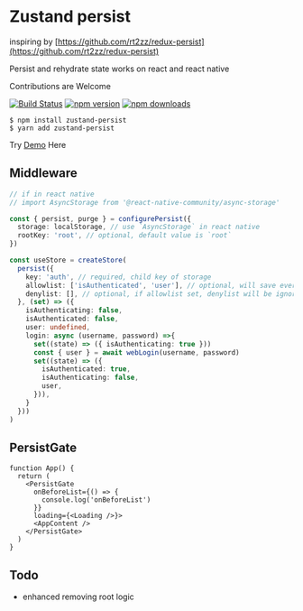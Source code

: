 # Zustand persist

inspiring by [https://github.com/rt2zz/redux-persist](https://github.com/rt2zz/redux-persist)

Persist and rehydrate state works on react and react native

Contributions are Welcome

[![Build Status](https://travis-ci.org/roadmanfong/zustand-persist.svg?branch=master)](https://travis-ci.org/roadmanfong/zustand-persist) [![npm version](https://img.shields.io/npm/v/zustand-persist.svg?style=flat-square)](https://www.npmjs.com/package/zustand-persist) [![npm downloads](https://img.shields.io/npm/dm/zustand-persist.svg?style=flat-square)](https://www.npmjs.com/package/zustand-persist)

```cli
$ npm install zustand-persist
$ yarn add zustand-persist
```

Try [Demo](https://codesandbox.io/s/zustand-persist-example-5u3ry?file=/src/App.js) Here

## Middleware

```ts
// if in react native
// import AsyncStorage from '@react-native-community/async-storage'

const { persist, purge } = configurePersist({
  storage: localStorage, // use `AsyncStorage` in react native
  rootKey: 'root', // optional, default value is `root`
})

const useStore = createStore(
  persist({
    key: 'auth', // required, child key of storage
    allowlist: ['isAuthenticated', 'user'], // optional, will save everything if allowlist is undefined
    denylist: [], // optional, if allowlist set, denylist will be ignored
  }, (set) => ({
    isAuthenticating: false,
    isAuthenticated: false,
    user: undefined,
    login: async (username, password) =>{
      set((state) => ({ isAuthenticating: true }))
      const { user } = await webLogin(username, password)
      set((state) => ({
        isAuthenticated: true,
        isAuthenticating: false,
        user,
      })),
    }
  }))
)
```

## PersistGate

```tsx
function App() {
  return (
    <PersistGate
      onBeforeList={() => {
        console.log('onBeforeList')
      }}
      loading={<Loading />}>
      <AppContent />
    </PersistGate>
  )
}
```

## Todo

- enhanced removing root logic
